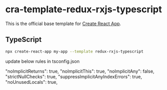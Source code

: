 # cra-template-redux-rxjs-typescript

This is the official base template for [Create React App](https://github.com/Nirajkashyap/cra-template-redux-rxjs-typescript).

## TypeScript

```sh
npx create-react-app my-app --template redux-rxjs-typescript
```

update below rules in tsconfig.json

"noImplicitReturns": true,
"noImplicitThis": true,
"noImplicitAny": false,
"strictNullChecks": true,
"suppressImplicitAnyIndexErrors": true,
"noUnusedLocals": true,
